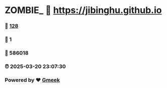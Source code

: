 # ZOMBIE_ :link: https://jibinghu.github.io 
### :page_facing_up: [128](https://jibinghu.github.io/tag.html) 
### :speech_balloon: 1 
### :hibiscus: 586018 
### :alarm_clock: 2025-03-20 23:07:30 
### Powered by :heart: [Gmeek](https://github.com/Meekdai/Gmeek)
